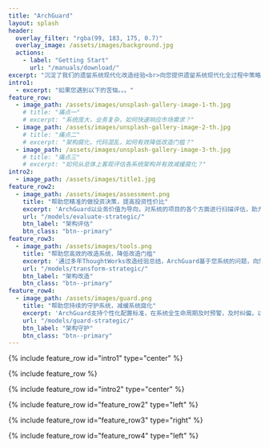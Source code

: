```yaml
---
title: "ArchGuard"
layout: splash
header:
  overlay_filter: "rgba(99, 183, 175, 0.7)"
  overlay_image: /assets/images/background.jpg
  actions:
    - label: "Getting Start"
      url: "/manuals/download/"
excerpt: "沉淀了我们的遗留系统现代化改造经验<br>向您提供遗留系统现代化全过程中策略定制，改造工具，以及演进架构的帮助"
intro1: 
  - excerpt: "如果您遇到以下的苦恼。。。"
feature_row:
  - image_path: /assets/images/unsplash-gallery-image-1-th.jpg
    # title: "痛点一"
    # excerpt: "系统庞大，业务复杂，如何快速响应市场需求？"
  - image_path: /assets/images/unsplash-gallery-image-2-th.jpg
    # title: "痛点二"
    # excerpt: "架构腐化，代码混乱，如何有效降低改造门槛？"
  - image_path: /assets/images/unsplash-gallery-image-3-th.jpg
    # title: "痛点三"
    # excerpt: "如何从总体上客观评估各系统架构并有效减缓腐化？"
intro2: 
  - image_path: /assets/images/title1.jpg
feature_row2:
  - image_path: /assets/images/assessment.png
    title: "帮助您精准的做投资决策，提高投资性价比"
    excerpt: 'ArchGuard以业务价值为导向，对系统的项目的各个方面进行扫描评估，助力用户找到系统存在的薄弱环节'
    url: "/models/evaluate-strategic/"
    btn_label: "架构评估"
    btn_class: "btn--primary"
feature_row3:
  - image_path: /assets/images/tools.png
    title: "帮助您高效的改造系统，降低改造门槛"
    excerpt: '通过多年ThoughtWorks改造经验总结，ArchGuard基于您系统的问题，向您推荐最适合的改造工具（自研/三方），自动，高效，安全的进行改造'
    url: "/models/transform-strategic/"
    btn_label: "架构改造"
    btn_class: "btn--primary"
feature_row4:
  - image_path: /assets/images/guard.png
    title: "帮助您持续的守护系统，减缓系统腐化"
    excerpt: 'ArchGuard支持个性化配置标准，在系统全生命周期及时预警，及时纠偏，以减缓系统腐化'
    url: "/models/guard-strategic/"
    btn_label: "架构守护"
    btn_class: "btn--primary"
---
```


{% include feature_row id="intro1" type="center" %}

{% include feature_row %}

{% include feature_row id="intro2" type="center" %}

{% include feature_row id="feature_row2" type="left" %}

{% include feature_row id="feature_row3" type="right" %}

{% include feature_row id="feature_row4" type="left" %}

